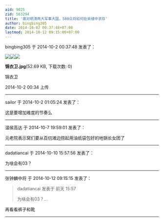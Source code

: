 ```yaml
---
aid: 9025
zid: 563294
title: '面对明清两大军事大国，500众将如何在夹缝中求存'
author: bingbing305
date: 2014-10-02 00:37:48+07:00
lastmod: 2014-10-12 09:15:00+07:00
---
```


bingbing305 于 2014-10-2 00:37:48 发表了：

![](http://ww2.sinaimg.cn/bmiddle/005uNy2ejw1ejp8v64b0zj30jg0cytbb.jpg)![](http://pic2.itiexue.net/pics/2009_10_14_25796_10125796.jpg)![](https://cdn.jsdelivr.net/gh/lzjluzijie/beichao@main/img/003427j4ttz2ianntqtgoz.jpg)



**锦衣卫.jpg**(52.69 KB, 下载次数: 0)



锦衣卫



2014-10-2 00:34 上传

---------

sailor 于 2014-10-2 01:05:24 发表了：

这是要增加难度的节奏么

---------

温侯高达 于 2014-10-7 19:59:01 发表了：

元老院表示窝们要从百仞滩边捞起用油纸袋包好的地锅长女团了

---------

dadatiancai 于 2014-10-10 15:57:56 发表了：

为啥会有03？

---------

张钟麟中将 于 2014-10-12 09:15:15 发表了：

> dadatiancai 发表于 前天 15:57
> 
> 为啥会有03？...



再看看裤子和靴

---------

